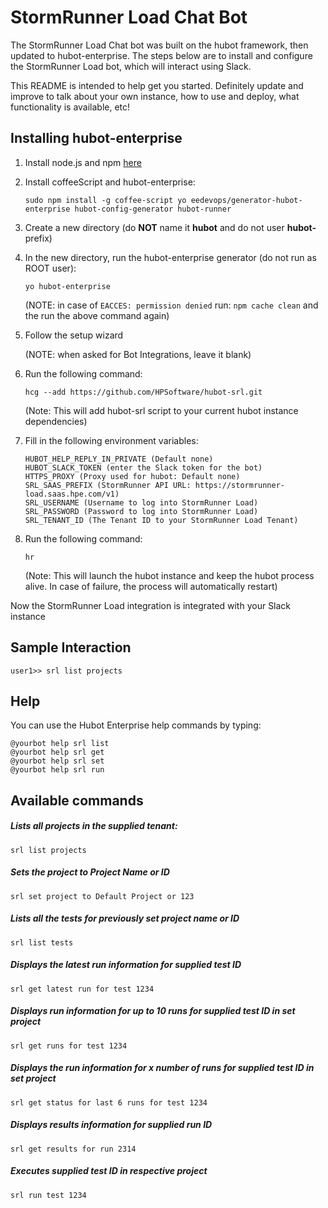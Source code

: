 # StormRunner Load Chat Bot

The StormRunner Load Chat bot was built on the hubot framework, then updated to hubot-enterprise. The steps below are to install and configure the StormRunner Load bot, which will interact using Slack.

This README is intended to help get you started. Definitely update and improve to talk about your own instance, how to use and deploy, what functionality is available, etc!

## Installing hubot-enterprise

1. Install node.js and npm [here](https://nodejs.org/en/download/package-manager/)

2. Install coffeeScript and hubot-enterprise:

   `sudo npm install -g coffee-script yo eedevops/generator-hubot-enterprise hubot-config-generator hubot-runner`

3. Create a new directory (do **NOT** name it **hubot** and do not user **hubot-** prefix)

4. In the new directory, run the hubot-enterprise generator (do not run as ROOT user):

   `yo hubot-enterprise`

   (NOTE: in case of `EACCES: permission denied` run: `npm cache clean` and the run the above command again)

5. Follow the setup wizard

   (NOTE: when asked for Bot Integrations, leave it blank)

6. Run the following command:

    `hcg --add https://github.com/HPSoftware/hubot-srl.git`

   (Note: This will add hubot-srl script to your current hubot instance dependencies)

7. Fill in the following environment variables:
    ```
    HUBOT_HELP_REPLY_IN_PRIVATE (Default none)
    HUBOT_SLACK_TOKEN (enter the Slack token for the bot)
    HTTPS_PROXY (Proxy used for hubot: Default none)
    SRL_SAAS_PREFIX (StormRunner API URL: https://stormrunner-load.saas.hpe.com/v1)
    SRL_USERNAME (Username to log into StormRunner Load)
    SRL_PASSWORD (Password to log into StormRunner Load)
    SRL_TENANT_ID (The Tenant ID to your StormRunner Load Tenant)
    ```

8. Run the following command:

   `hr`

   (Note: This will launch the hubot instance and keep the hubot process alive. In case of failure, the process will automatically restart)

Now the StormRunner Load integration is integrated with your Slack instance

## Sample Interaction
```
user1>> srl list projects
```

## Help
You can use the Hubot Enterprise help commands by typing:

```
@yourbot help srl list
@yourbot help srl get
@yourbot help srl set
@yourbot help srl run
```

## Available commands

##### Lists all projects in the supplied tenant:
    srl list projects

##### Sets the project to Project Name or ID
    srl set project to Default Project or 123

##### Lists all the tests for previously set project name or ID
    srl list tests

##### Displays the latest run information for supplied test ID
    srl get latest run for test 1234

##### Displays run information for up to 10 runs for supplied test ID in set project
    srl get runs for test 1234

##### Displays the run information for x number of runs for supplied test ID in set project
    srl get status for last 6 runs for test 1234

##### Displays results information for supplied run ID
    srl get results for run 2314

##### Executes supplied test ID in respective project
    srl run test 1234
